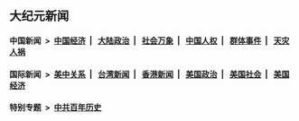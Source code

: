 ## 大纪元新闻

#### 中国新闻 &nbsp;>&nbsp; [中国经济](indexes/ncid283/README.md?10090445) &nbsp;| &nbsp; [大陆政治](indexes/ncid277/README.md?10090445) &nbsp;| &nbsp; [社会万象](indexes/ncid282/README.md?10090445) &nbsp;| &nbsp; [中国人权](indexes/ncid278/README.md?10090445) &nbsp;| &nbsp; [群体事件](indexes/ncid279/README.md?10090445) &nbsp;| &nbsp; [天灾人祸](indexes/ncid280/README.md?10090445)

#### 国际新闻 &nbsp;>&nbsp; [美中关系](indexes/nf1412576/README.md?10090445) &nbsp;| &nbsp; [台湾新闻](indexes/ncid1349361/README.md?10090445) &nbsp;| &nbsp; [香港新闻](indexes/ncid1349362/README.md?10090445) &nbsp;| &nbsp; [美国政治](indexes/ncid1078159/README.md?10090445) &nbsp;| &nbsp; [美国社会](indexes/ncid1078160/README.md?10090445) &nbsp;| &nbsp; [美国经济](indexes/ncid1078158/README.md?10090445)

#### 特别专题 &nbsp;>&nbsp; [中共百年历史](https://github.com/epoch-news/epoch-special/blob/master/README.md?10090445)  
